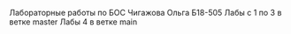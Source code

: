 Лабораторные работы по БОС
Чигажова Ольга
Б18-505 
Лабы с 1 по 3 в ветке master 
Лабы 4 в ветке main 
